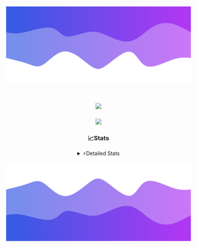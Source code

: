 ![Header](./header.png)
<div align="center">

<h1 align="center">
  <a href="https://git.io/typing-svg">
    <img src="https://readme-typing-svg.herokuapp.com/?lines=Hello,+There!+%F0%9F%91%8B;This+is+chicho.;Owner+on+Ocean;&center=true&size=25">
  </a>
</h1>
  
<p align="center">
  <img src="https://lanyard.cnrad.dev/api/852683595378196480" />
</p>

### 📈Stats
<details>
    <summary> ⚡Detailed Stats</summary>
    <br/>

<!--START_SECTION:waka-->
![Code Time](http://img.shields.io/badge/Code%20Time-1%2C139%20hrs%2029%20mins-blue)

![Profile Views](http://img.shields.io/badge/Profile%20Views-0-blue)

**🐱 My GitHub Data** 

> 📦 233.2 kB Used in GitHub's Storage 
 > 
> 🏆 0 Contributions in the Year 2025
 > 
> 🚫 Not Opted to Hire
 > 
> 📜 15 Public Repositories 
 > 
> 🔑 13 Private Repositories 
 > 
**I'm a Night 🦉** 

```text
🌞 Morning                26 commits          █░░░░░░░░░░░░░░░░░░░░░░░░   04.66 % 
🌆 Daytime                75 commits          ███░░░░░░░░░░░░░░░░░░░░░░   13.44 % 
🌃 Evening                246 commits         ███████████░░░░░░░░░░░░░░   44.09 % 
🌙 Night                  211 commits         █████████░░░░░░░░░░░░░░░░   37.81 % 
```
📅 **I'm Most Productive on Friday** 

```text
Monday                   29 commits          █░░░░░░░░░░░░░░░░░░░░░░░░   05.20 % 
Tuesday                  120 commits         █████░░░░░░░░░░░░░░░░░░░░   21.51 % 
Wednesday                85 commits          ████░░░░░░░░░░░░░░░░░░░░░   15.23 % 
Thursday                 77 commits          ███░░░░░░░░░░░░░░░░░░░░░░   13.80 % 
Friday                   131 commits         ██████░░░░░░░░░░░░░░░░░░░   23.48 % 
Saturday                 63 commits          ███░░░░░░░░░░░░░░░░░░░░░░   11.29 % 
Sunday                   53 commits          ██░░░░░░░░░░░░░░░░░░░░░░░   09.50 % 
```


📊 **This Week I Spent My Time On** 

```text
🕑︎ Time Zone: America/Argentina/Buenos_Aires

💬 Programming Languages: 
TypeScript               16 hrs 12 mins      █████████████████████░░░░   84.71 % 
HTML                     1 hr 23 mins        ██░░░░░░░░░░░░░░░░░░░░░░░   07.27 % 
Python                   39 mins             █░░░░░░░░░░░░░░░░░░░░░░░░   03.47 % 
CSS                      24 mins             █░░░░░░░░░░░░░░░░░░░░░░░░   02.12 % 
Other                    21 mins             ░░░░░░░░░░░░░░░░░░░░░░░░░   01.86 % 

🔥 Editors: 
Cursor                   19 hrs              █████████████████████████   99.38 % 
VS Code                  7 mins              ░░░░░░░░░░░░░░░░░░░░░░░░░   00.62 % 

🐱‍💻 Projects: 
ocean-backend            14 hrs 12 mins      ███████████████████░░░░░░   74.29 % 
front-electro-patagonia  2 hrs 54 mins       ████░░░░░░░░░░░░░░░░░░░░░   15.17 % 
front-electro-patagonia-m1 hr 35 mins        ██░░░░░░░░░░░░░░░░░░░░░░░   08.28 % 
Unknown Project          15 mins             ░░░░░░░░░░░░░░░░░░░░░░░░░   01.35 % 
templates                7 mins              ░░░░░░░░░░░░░░░░░░░░░░░░░   00.62 % 

💻 Operating System: 
Windows                  16 hrs 13 mins      █████████████████████░░░░   84.83 % 
Mac                      2 hrs 54 mins       ████░░░░░░░░░░░░░░░░░░░░░   15.17 % 
```

**I Mostly Code in JavaScript** 

```text
HTML                     7 repos             █████░░░░░░░░░░░░░░░░░░░░   18.92 % 
TypeScript               4 repos             ███░░░░░░░░░░░░░░░░░░░░░░   10.81 % 
Astro                    2 repos             █░░░░░░░░░░░░░░░░░░░░░░░░   05.41 % 
C                        1 repo              █░░░░░░░░░░░░░░░░░░░░░░░░   02.70 % 
SCSS                     1 repo              █░░░░░░░░░░░░░░░░░░░░░░░░   02.70 % 
```




 Last Updated on 19/03/2025 14:17:38 UTC
<!--END_SECTION:waka-->
</details>

![Footer](./footer.png)
